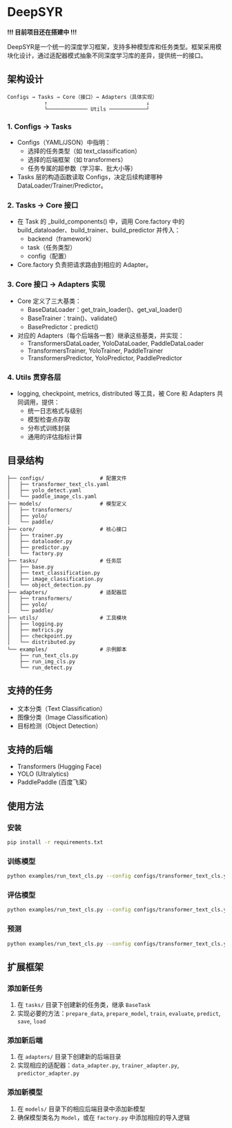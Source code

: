 # DeepSYR

**!!! 目前项目还在搭建中 !!!**

DeepSYR是一个统一的深度学习框架，支持多种模型库和任务类型。框架采用模块化设计，通过适配器模式抽象不同深度学习库的差异，提供统一的接口。

## 架构设计

```
Configs → Tasks → Core（接口）→ Adapters（具体实现）
            ↑                                ↓
            └───────────── Utils ────────────┘
```

### 1. Configs → Tasks

- Configs（YAML/JSON）中指明：
  - 选择的任务类型（如 text_classification）
  - 选择的后端框架（如 transformers）
  - 任务专属的超参数（学习率、批大小等）
- Tasks 层的构造函数读取 Configs，决定后续构建哪种 DataLoader/Trainer/Predictor。

### 2. Tasks → Core 接口

- 在 Task 的 _build_components() 中，调用 Core.factory 中的 build_dataloader、build_trainer、build_predictor 并传入：
  - backend（framework）
  - task（任务类型）
  - config（配置）
- Core.factory 负责把请求路由到相应的 Adapter。

### 3. Core 接口 → Adapters 实现

- Core 定义了三大基类：
  - BaseDataLoader：get_train_loader()、get_val_loader()
  - BaseTrainer：train()、validate()
  - BasePredictor：predict()
- 对应的 Adapters（每个后端各一套）继承这些基类，并实现：
  - TransformersDataLoader, YoloDataLoader, PaddleDataLoader
  - TransformersTrainer, YoloTrainer, PaddleTrainer
  - TransformersPredictor, YoloPredictor, PaddlePredictor

### 4. Utils 贯穿各层

- logging, checkpoint, metrics, distributed 等工具，被 Core 和 Adapters 共同调用，提供：
  - 统一日志格式与级别
  - 模型检查点存取
  - 分布式训练封装
  - 通用的评估指标计算

## 目录结构

```
├── configs/                  # 配置文件
│   ├── transformer_text_cls.yaml
│   ├── yolo_detect.yaml
│   └── paddle_image_cls.yaml
├── models/                   # 模型定义
│   ├── transformers/
│   ├── yolo/
│   └── paddle/
├── core/                     # 核心接口
│   ├── trainer.py
│   ├── dataloader.py
│   ├── predictor.py
│   └── factory.py
├── tasks/                    # 任务层
│   ├── base.py
│   ├── text_classification.py
│   ├── image_classification.py
│   └── object_detection.py
├── adapters/                 # 适配器层
│   ├── transformers/
│   ├── yolo/
│   └── paddle/
├── utils/                    # 工具模块
│   ├── logging.py
│   ├── metrics.py
│   ├── checkpoint.py
│   └── distributed.py
└── examples/                 # 示例脚本
    ├── run_text_cls.py
    ├── run_img_cls.py
    └── run_detect.py
```

## 支持的任务

- 文本分类（Text Classification）
- 图像分类（Image Classification）
- 目标检测（Object Detection）

## 支持的后端

- Transformers (Hugging Face)
- YOLO (Ultralytics)
- PaddlePaddle (百度飞桨)

## 使用方法

### 安装

```bash
pip install -r requirements.txt
```

### 训练模型

```bash
python examples/run_text_cls.py --config configs/transformer_text_cls.yaml --train
```

### 评估模型

```bash
python examples/run_text_cls.py --config configs/transformer_text_cls.yaml --eval --model_path ./outputs/text_cls
```

### 预测

```bash
python examples/run_text_cls.py --config configs/transformer_text_cls.yaml --predict "这是一个测试文本" --model_path ./outputs/text_cls
```

## 扩展框架

### 添加新任务

1. 在 `tasks/` 目录下创建新的任务类，继承 `BaseTask`
2. 实现必要的方法：`prepare_data`, `prepare_model`, `train`, `evaluate`, `predict`, `save`, `load`

### 添加新后端

1. 在 `adapters/` 目录下创建新的后端目录
2. 实现相应的适配器：`data_adapter.py`, `trainer_adapter.py`, `predictor_adapter.py`

### 添加新模型

1. 在 `models/` 目录下的相应后端目录中添加新模型
2. 确保模型类名为 `Model`，或在 `factory.py` 中添加相应的导入逻辑

